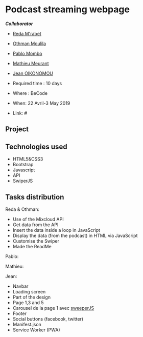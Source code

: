 # Podcast streaming webpage

***Collaborator*** 

- [Reda M'rabet](https://github.com/redamrabet)
- [Othman Moulila](https://github.com/luffy1140/)
- [Pablo Mombo](#)
- [Mathieu Meurant](#)
- [Jean OIKONOMOU](https://github.com/Jean-OIKONOMOU)

- Required time : 10 days
- Where : BeCode 
- When: 22 Avril-3 May 2019
- Link: #

## Project





## Technologies used 

- HTML5&CSS3 
- Bootstrap
- Javascript
- API
- SwiperJS



## Tasks distribution

Reda & Othman:
- Use of the Mixcloud API
- Get data from the API
- Insert the data inside a loop in JavaScript
- Display the data (from the podcast) in HTML via JavaScript
- Customise the Swiper
- Made the ReadMe

Pablo:

Mathieu:


Jean:  
- Navbar 
- Loading screen
- Part of the design 
- Page 1,3 and 5
- Carousel de la page 1 avec [sweeperJS](https://idangero.us/swiper/)
- Footer
- Social buttons (facebook, twitter)
- Manifest.json
- Service Worker (PWA)


